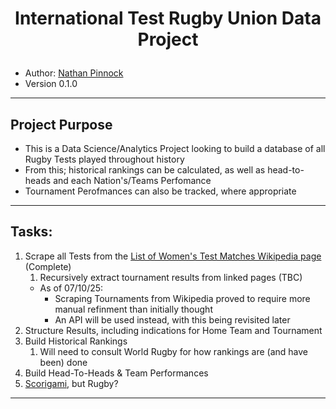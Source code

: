 <h1><p align="center">International Test Rugby Union Data Project</p></h1>

- Author: [Nathan Pinnock](https://www.linkedin.com/in/nathan-pinnock)
- Version 0.1.0
------
## Project Purpose
- This is a Data Science/Analytics Project looking to build a database of all Rugby Tests played throughout history
- From this; historical rankings can be calculated, as well as head-to-heads and each Nation's/Teams Perfomance
- Tournament Perofmances can also be tracked, where appropriate
------
## Tasks:
1. Scrape all Tests from the [List of Women's Test Matches Wikipedia page](https://en.wikipedia.org/wiki/List_of_women%27s_international_rugby_union_test_matches) (Complete)
    1. Recursively extract tournament results from linked pages (TBC)
    - As of 07/10/25:
        - Scraping Tournaments from Wikipedia proved to require more manual refinment than initially thought
        - An API will be used instead, with this being revisited later
2. Structure Results, including indications for Home Team and Tournament
3. Build Historical Rankings
    1. Will need to consult World Rugby for how rankings are (and have been) done
4. Build Head-To-Heads & Team Performances
5. [Scorigami](https://nflscorigami.com), but Rugby?
------
